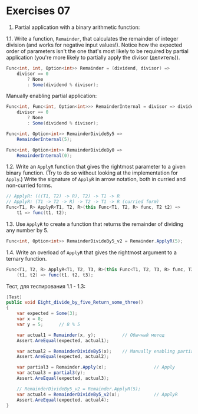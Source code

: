 # Exercises 07

1. Partial application with a binary arithmetic function:

1.1. Write a function, `Remainder`, that calculates the remainder of integer division
(and works for negative input values!). Notice how the expected order of
parameters isn't the one that's most likely to be required by partial application
(you're more likely to partially apply the divisor (делитель)).

```csharp
Func<int, int, Option<int>> Remainder = (dividend, divisor) =>
    divisor == 0
        ? None
        : Some(dividend % divisor);
```

Manually enabling partial application:

```csharp
Func<int, Func<int, Option<int>>> RemainderInternal = divisor => dividend =>
    divisor == 0
        ? None
        : Some(dividend % divisor);

Func<int, Option<int>> RemainderDivideBy5 =>
    RemainderInternal(5);

Func<int, Option<int>> RemainderDivideBy0 =>
    RemainderInternal(0);
```

1.2. Write an `ApplyR` function that gives the rightmost parameter to a given
binary function. (Try to do so without looking at the implementation for
`Apply`.) Write the signature of `ApplyR` in arrow notation, both in curried and
non-curried forms.

```csharp
// ApplyR: (((T1, T2) -> R), T2) -> T1 -> R
// ApplyR: (T1 -> T2 -> R) -> T2 -> T1 -> R (curried form)
Func<T1, R> ApplyR<T1, T2, R>(this Func<T1, T2, R> func, T2 t2) =>
    t1 => func(t1, t2);
```

1.3. Use `ApplyR` to create a function that returns the remainder of dividing any
number by 5.

```csharp
Func<int, Option<int>> RemainderDivideBy5_v2 = Remainder.ApplyR(5);
```

1.4. Write an overload of `ApplyR` that gives the rightmost argument to a ternary
function.

```csharp
Func<T1, T2, R> ApplyR<T1, T2, T3, R>(this Func<T1, T2, T3, R> func, T3 t3) =>
    (t1, t2) => func(t1, t2, t3);
```

Тест, для тестирования 1.1 - 1.3:

```csharp
[Test]
public void Eight_divide_by_five_Return_some_three()
{
    var expected = Some(3);
    var x = 8;
    var y = 5;      // 8 % 5

    var actual1 = Remainder(x, y);          // Обычный метод
    Assert.AreEqual(expected, actual1);

    var actual2 = RemainderDivideBy5(x);    // Manually enabling partial application
    Assert.AreEqual(expected, actual2);

    var partial3 = Remainder.Apply(x);                  // Apply
    var actual3 = partial3(y);
    Assert.AreEqual(expected, actual3);

    // RemainderDivideBy5_v2 = Remainder.ApplyR(5);
    var actual4 = RemainderDivideBy5_v2(x);             // ApplyR
    Assert.AreEqual(expected, actual4);
}
```
